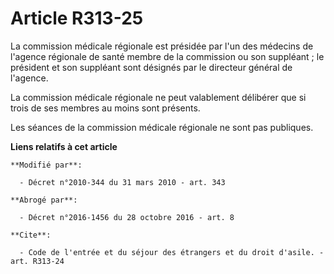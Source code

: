 # Article R313-25

La commission médicale régionale est présidée par l'un des médecins de l'agence régionale de santé membre de la commission ou
son suppléant ; le président et son suppléant sont désignés par le directeur général de l'agence.

La commission médicale régionale ne peut valablement délibérer que si trois de ses membres au moins sont présents.

Les séances de la commission médicale régionale ne sont pas publiques.

**Liens relatifs à cet article**

	**Modifié par**:

	  - Décret n°2010-344 du 31 mars 2010 - art. 343

	**Abrogé par**:

	  - Décret n°2016-1456 du 28 octobre 2016 - art. 8

	**Cite**:

	  - Code de l'entrée et du séjour des étrangers et du droit d'asile. - art. R313-24
